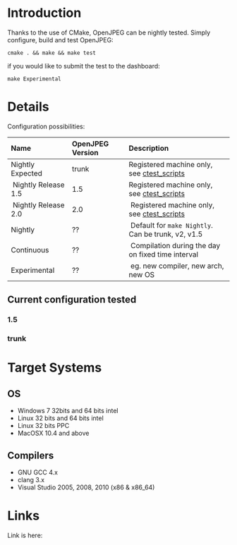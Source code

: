 # Introduction #

Thanks to the use of CMake, OpenJPEG can be nightly tested. Simply configure, build and test OpenJPEG:
```
cmake . && make && make test
```
if you would like to submit the test to the dashboard:
```
make Experimental
```

# Details #

Configuration possibilities:

| Name | OpenJPEG Version | Description |
|:-----|:-----------------|:------------|
| Nightly Expected | trunk            | Registered machine only, see [ctest\_scripts](http://code.google.com/p/openjpeg/source/browse/#svn%2Fdev-utils%2Fctest_scripts) |
| Nightly Release 1.5 | 1.5              |Registered machine only, see [ctest\_scripts](http://code.google.com/p/openjpeg/source/browse/#svn%2Fdev-utils%2Fctest_scripts) |
| Nightly Release 2.0 | 2.0              | Registered machine only, see [ctest\_scripts](http://code.google.com/p/openjpeg/source/browse/#svn%2Fdev-utils%2Fctest_scripts) |
| Nightly | ??               | Default for `make Nightly`. Can be trunk, v2, v1.5 |
| Continuous | ??               | Compilation during the day on fixed time interval |
| Experimental | ??               | eg. new compiler, new arch, new OS |

## Current configuration tested ##

### 1.5 ###

### trunk ###

# Target Systems #

## OS ##

  * Windows 7 32bits and 64 bits intel
  * Linux 32 bits and 64 bits intel
  * Linux 32 bits PPC
  * MacOSX 10.4 and above

## Compilers ##

  * GNU GCC 4.x
  * clang 3.x
  * Visual Studio 2005, 2008, 2010 (x86 & x86\_64)

# Links #

Link is here:

